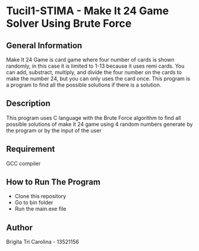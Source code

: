 # Tucil1-STIMA - Make It 24 Game Solver Using Brute Force
## General Information
Make It 24 Game is card game where four number of cards is shown randomly, in this case it is limited to 1-13 because it uses remi cards. You can add, substract, multiply, and divide the four number on the cards to make the number 24, but you can only uses the card once. This program is a program to find all the possible solutions if there is a solution. 

## Description 
This program uses C language with the Brute Force algorithm to find all possible solutions of make it 24 game using 4 random numbers generate by the program or by the input of the user

## Requirement
GCC compiler

## How to Run The Program
- Clone this repository
- Go to bin folder
- Run the main.exe file

## Author 
Brigita Tri Carolina - 13521156
